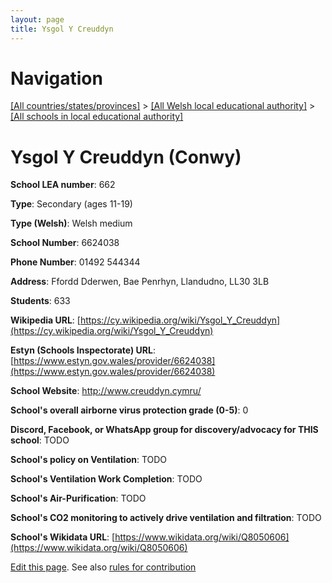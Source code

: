 ```yaml
---
layout: page
title: Ysgol Y Creuddyn
---
```

# Navigation

[[All countries/states/provinces]](../../..) > [[All Welsh local educational authority]](../..) > [[All schools in local educational authority]](..)

# Ysgol Y Creuddyn (Conwy)

**School LEA number**: 662

**Type**: Secondary (ages 11-19)

**Type (Welsh)**: Welsh medium

**School Number**: 6624038

**Phone Number**: 01492 544344

**Address**: Ffordd Dderwen, Bae Penrhyn, Llandudno, LL30 3LB

**Students**: 633

**Wikipedia URL**: [https://cy.wikipedia.org/wiki/Ysgol_Y_Creuddyn](https://cy.wikipedia.org/wiki/Ysgol_Y_Creuddyn)

**Estyn (Schools Inspectorate) URL**: [https://www.estyn.gov.wales/provider/6624038](https://www.estyn.gov.wales/provider/6624038)

**School Website**: http://www.creuddyn.cymru/

**School's overall airborne virus protection grade (0-5)**: 0

**Discord, Facebook, or WhatsApp group for discovery/advocacy for THIS school**: TODO

**School's policy on Ventilation**: TODO

**School's Ventilation Work Completion**: TODO

**School's Air-Purification**: TODO

**School's CO2 monitoring to actively drive ventilation and filtration**: TODO

**School's Wikidata URL**: [https://www.wikidata.org/wiki/Q8050606](https://www.wikidata.org/wiki/Q8050606)




[Edit this page](https://github.com/VentilationProject/Wales/edit/prif/./Conwy/Ysgol_Y_Creuddyn.md). See also [rules for contribution](../../../contribution-rules/)